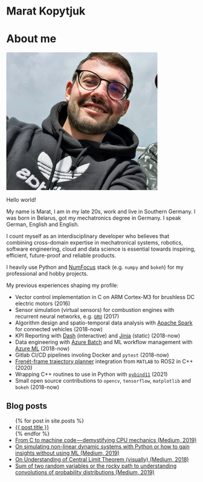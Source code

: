 # Marat Kopytjuk

# About me

<img src="assets/me.jpg" alt="me" width="400"/>

Hello world!

My name is Marat, I am in my late 20s, work and live in Southern Germany. I was born in Belarus, got my mechatronics degree in Germany. I speak German, English and English.

I count myself as an interdisciplinary developer who believes that combining cross-domain expertise in mechatronical systems, robotics, software engineering, cloud and data science is essential towards inspiring, efficient, future-proof and reliable products.

I heavily use Python and [NumFocus](https://numfocus.org/sponsored-projects) stack (e.g. `numpy` and `bokeh`) for my professional and hobby projects.

My previous experiences shaping my profile:

- Vector control implementation in C on ARM Cortex-M3 for brushless DC electric motors (2016)
- Sensor simulation (virtual sensors) for combustion engines with recurrent neural networks, e.g. [`GRU`](https://www.tensorflow.org/api_docs/python/tf/keras/layers/GRU) (2017)
- Algorithm design and spatio-temporal data analysis with [Apache Spark](https://spark.apache.org/) for connected vehicles (2018-now)
- KPI Reporting with [Dash](https://plotly.com/dash/) (interactive) and [Jinja](https://jinja.palletsprojects.com/en/3.0.x/) (static) (2018-now)
- Data engineering with [Azure Batch](https://azure.microsoft.com/en-us/services/batch/) and ML workflow management with [Azure ML](https://azure.microsoft.com/en-us/services/machine-learning/) (2018-now)
- Gitlab CI/CD pipelines involing Docker and `pytest` (2018-now)
- [Frenét-frame trajectory planner](https://ieeexplore.ieee.org/document/5509799?arnumber=5509799) integration from `MATLAB` to ROS2 in C++ (2020)
- Wrapping C++ routines to use in Python with [`pybind11`](https://github.com/pybind/pybind11) (2021)
- Small open source contributions to `opencv`, `tensorflow`, `matplotlib` and `bokeh` (2018-now)

## Blog posts

<ul>
  {% for post in site.posts %}
    <li>
      <a href="{{ site.baseurl }}{{ post.url }}">{{ post.title }}</a>
    </li>
  {% endfor %}

  <li>
    <a href="https://medium.com/@kopytjuk/from-c-to-machine-code-demystifying-cpu-mechanics-e5d4cf967e8?sk=351151efbfd3ecce1521e98eb692df4b">From C to machine code — demystifying CPU mechanics (Medium, 2019)</a>
  </li>

  <li>
    <a href="https://towardsdatascience.com/on-simulating-non-linear-dynamic-systems-with-python-or-how-to-gain-insights-without-using-ml-353eebf8dcc3?sk=80b7eca673715025627ab7f3612e9259">On simulating non-linear dynamic systems with Python or how to gain insights without using ML (Medium, 2019)</a>
  </li>

  <li>
    <a href="https://medium.com/analytics-vidhya/on-understanding-of-central-limit-theorem-visually-f70f9b0c02dc">On Understanding of Central Limit Theorem (visually) (Medium, 2018)</a>
  </li>

  <li>
    <a href="https://medium.com/analytics-vidhya/sum-of-two-random-variables-or-the-rocky-path-to-understanding-convolutions-of-probability-b0fc29aca3b5">Sum of two random variables or the rocky path to understanding convolutions of probability distributions (Medium, 2019)</a>
  </li>
</ul>
